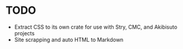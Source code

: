 # TODO

- Extract CSS to its own crate for use with Stry, CMC, and Akibisuto projects
- Site scrapping and auto HTML to Markdown
